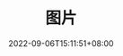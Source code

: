 ---
title: "图片"
date: 2022-09-06T15:11:51+08:00
draft: true
# description
description: "This is meta description"
---